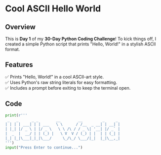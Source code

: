 # Cool ASCII Hello World  

## Overview  
This is **Day 1** of my **30-Day Python Coding Challenge**! To kick things off, I created a simple Python script that prints "Hello, World!" in a stylish ASCII format.  

## Features  
✅ Prints "Hello, World!" in a cool ASCII-art style.  
✅ Uses Python's raw string literals for easy formatting.  
✅ Includes a prompt before exiting to keep the terminal open.  

## Code  
```python
print(r'''
 _   _      _ _        __        __         _     _ 
| | | | ___| | | ___   \ \      / /__  _ __| | __| |
| |_| |/ _ \ | |/ _ \   \ \ /\ / / _ \| '__| |/ _` |
|  _  |  __/ | | (_) |   \ V  V / (_) | |  | | (_| |
|_| |_|\___|_|_|\___/     \_/\_/ \___/|_|  |_|\__,_|
''')
input("Press Enter to continue...")
